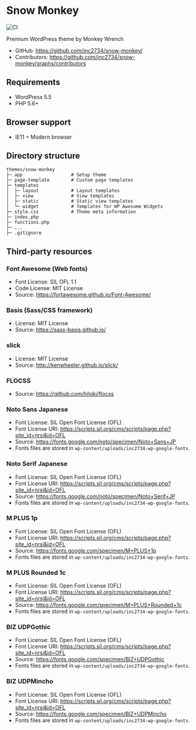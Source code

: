 # Snow Monkey

![CI](https://github.com/inc2734/snow-monkey/workflows/CI/badge.svg)

Premium WordPress theme by Monkey Wrench

* GitHub: https://github.com/inc2734/snow-monkey/
* Contributors: https://github.com/inc2734/snow-monkey/graphs/contributors

## Requirements
* WordPress 5.5
* PHP 5.6+

## Browser support
* IE11 + Modern browser

## Directory structure
```
themes/snow-monkey
├─ app                  # Setup theme
├─ page-template        # Custom page templates
├─ templates
│  ├─ layout            # Layout templates
│  ├─ view              # View templates
│  ├─ static            # Static view templates
│  └─ widget            # Templates for WP Awesome Widgets
├─ style.css            # Theme meta information
├─ index.php
├─ functions.php
├─ ...
├─ .gitignore
```

## Third-party resources

### Font Awesome (Web fonts)
* Font License: SIL OFL 1.1
* Code License: MIT License
* Source: https://fortawesome.github.io/Font-Awesome/

### Basis (Sass/CSS framework)
* License: MIT License
* Source: https://sass-basis.github.io/

### slick
* License: MIT License
* Source: http://kenwheeler.github.io/slick/

### FLOCSS
* Source: https://github.com/hiloki/flocss

### Noto Sans Japanese
* Font License: SIL Open Font License (OFL)
* Font License URI: https://scripts.sil.org/cms/scripts/page.php?site_id=nrsi&id=OFL
* Source: https://fonts.google.com/noto/specimen/Noto+Sans+JP
* Fonts files are stored in `wp-content/uploads/inc2734-wp-google-fonts`.

### Noto Serif Japanese
* Font License: SIL Open Font License (OFL)
* Font License URI: https://scripts.sil.org/cms/scripts/page.php?site_id=nrsi&id=OFL
* Source: https://fonts.google.com/noto/specimen/Noto+Serif+JP
* Fonts files are stored in `wp-content/uploads/inc2734-wp-google-fonts`.

### M PLUS 1p
* Font License: SIL Open Font License (OFL)
* Font License URI: https://scripts.sil.org/cms/scripts/page.php?site_id=nrsi&id=OFL
* Source: https://fonts.google.com/specimen/M+PLUS+1p
* Fonts files are stored in `wp-content/uploads/inc2734-wp-google-fonts`.

### M PLUS Rounded 1c
* Font License: SIL Open Font License (OFL)
* Font License URI: https://scripts.sil.org/cms/scripts/page.php?site_id=nrsi&id=OFL
* Source: https://fonts.google.com/specimen/M+PLUS+Rounded+1c
* Fonts files are stored in `wp-content/uploads/inc2734-wp-google-fonts`.

### BIZ UDPGothic
* Font License: SIL Open Font License (OFL)
* Font License URI: https://scripts.sil.org/cms/scripts/page.php?site_id=nrsi&id=OFL
* Source: https://fonts.google.com/specimen/BIZ+UDPGothic
* Fonts files are stored in `wp-content/uploads/inc2734-wp-google-fonts`.

### BIZ UDPMincho
* Font License: SIL Open Font License (OFL)
* Font License URI: https://scripts.sil.org/cms/scripts/page.php?site_id=nrsi&id=OFL
* Source: https://fonts.google.com/specimen/BIZ+UDPMincho
* Fonts files are stored in `wp-content/uploads/inc2734-wp-google-fonts`.
